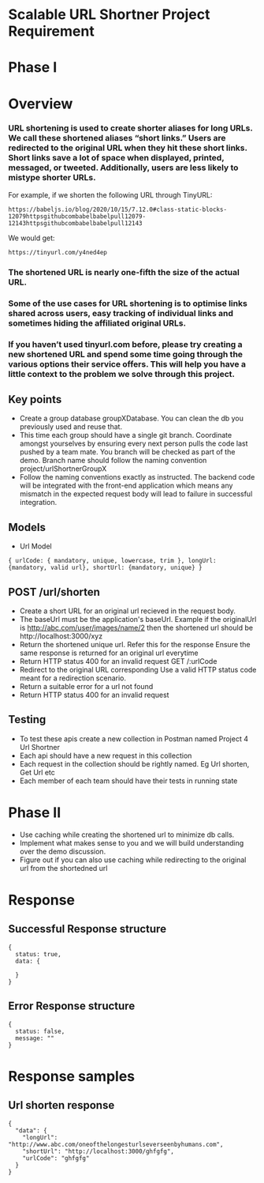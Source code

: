 # Scalable URL Shortner Project Requirement
# Phase I
# Overview
### URL shortening is used to create shorter aliases for long URLs. We call these shortened aliases “short links.” Users are redirected to the original URL when they hit these short links. Short links save a lot of space when displayed, printed, messaged, or tweeted. Additionally, users are less likely to mistype shorter URLs.

For example, if we shorten the following URL through TinyURL:

``` 
https://babeljs.io/blog/2020/10/15/7.12.0#class-static-blocks-12079httpsgithubcombabelbabelpull12079-12143httpsgithubcombabelbabelpull12143 
```
We would get:
```
https://tinyurl.com/y4ned4ep
```
### The shortened URL is nearly one-fifth the size of the actual URL.

### Some of the use cases for URL shortening is to optimise links shared across users, easy tracking of individual links and sometimes hiding the affiliated original URLs.

### If you haven’t used tinyurl.com before, please try creating a new shortened URL and spend some time going through the various options their service offers. This will help you have a little context to the problem we solve through this project.

## Key points
- Create a group database groupXDatabase. You can clean the db you previously used and reuse that.
- This time each group should have a single git branch. Coordinate amongst yourselves by ensuring every next person pulls the code last pushed by a team mate. You branch will be checked as part of the demo. Branch name should follow the naming convention project/urlShortnerGroupX
- Follow the naming conventions exactly as instructed. The backend code will be integrated with the front-end application which means any mismatch in the expected request body will lead to failure in successful integration.
## Models
- Url Model
```
{ urlCode: { mandatory, unique, lowercase, trim }, longUrl: {mandatory, valid url}, shortUrl: {mandatory, unique} }
```
## POST /url/shorten
- Create a short URL for an original url recieved in the request body.
- The baseUrl must be the application's baseUrl. Example if the originalUrl is http://abc.com/user/images/name/2 then the shortened url should be http://localhost:3000/xyz
- Return the shortened unique url. Refer this for the response
Ensure the same response is returned for an original url everytime
- Return HTTP status 400 for an invalid request
GET /:urlCode
- Redirect to the original URL corresponding
Use a valid HTTP status code meant for a redirection scenario.
- Return a suitable error for a url not found
- Return HTTP status 400 for an invalid request
## Testing
- To test these apis create a new collection in Postman named Project 4 Url Shortner
- Each api should have a new request in this collection
- Each request in the collection should be rightly named. Eg Url shorten, Get Url etc
- Each member of each team should have their tests in running state
# Phase II
- Use caching while creating the shortened url to minimize db calls.
- Implement what makes sense to you and we will build understanding over the demo discussion.
- Figure out if you can also use caching while redirecting to the original url from the shortedned url
# Response
## Successful Response structure
```
{
  status: true,
  data: {

  }
}
```
## Error Response structure
```
{
  status: false,
  message: ""
}
```
# Response samples
## Url shorten response
```
{
  "data": {
    "longUrl": "http://www.abc.com/oneofthelongesturlseverseenbyhumans.com",
    "shortUrl": "http://localhost:3000/ghfgfg",
    "urlCode": "ghfgfg"
  } 
}
```